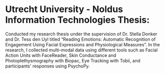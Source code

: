 # Utrecht University - Noldus Information Technologies Thesis:

Conducted my research thesis under the supervision of Dr. Stella Donker and Dr. Tess den Uyl titled “Reading Emotions: Automatic Recognition of Engagement Using Facial Expressions and Physiological Measures”. In the research, I collected multi-modal data using different tools such as Facial Action Units with FaceReader, Skin Conductance and Photoplethysmography with Biopac, Eye Tracking with Tobii, and participants' responses using PsychoPy.
